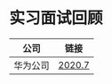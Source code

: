 # 实习面试回顾

|公司|链接|
|-|-|
|华为公司|[2020.7](https://github.com/Yexiaomo/interview/blob/master/实习面试/2020华为实习面试.md)|
